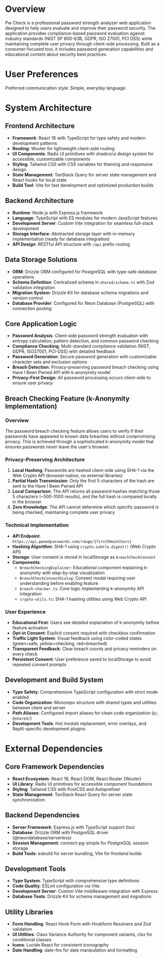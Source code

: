 # Overview

Pw Check is a professional password strength analyzer web application designed to help users evaluate and improve their password security. The application provides compliance-based password evaluation against industry standards (NIST SP 800-63B, GDPR, ISO 27001, PCI DSS) while maintaining complete user privacy through client-side processing. Built as a consumer-focused tool, it includes password generation capabilities and educational content about security best practices.

# User Preferences

Preferred communication style: Simple, everyday language.

# System Architecture

## Frontend Architecture
- **Framework**: React 18 with TypeScript for type safety and modern development patterns
- **Routing**: Wouter for lightweight client-side routing
- **UI Components**: Radix UI primitives with shadcn/ui design system for accessible, customizable components
- **Styling**: Tailwind CSS with CSS variables for theming and responsive design
- **State Management**: TanStack Query for server state management and React hooks for local state
- **Build Tool**: Vite for fast development and optimized production builds

## Backend Architecture
- **Runtime**: Node.js with Express.js framework
- **Language**: TypeScript with ES modules for modern JavaScript features
- **Development Server**: Custom Vite integration for seamless full-stack development
- **Storage Interface**: Abstracted storage layer with in-memory implementation (ready for database integration)
- **API Design**: RESTful API structure with `/api` prefix routing

## Data Storage Solutions
- **ORM**: Drizzle ORM configured for PostgreSQL with type-safe database operations
- **Schema Definition**: Centralized schema in `shared/schema.ts` with Zod validation integration
- **Migration System**: Drizzle Kit for database schema migrations and version control
- **Database Provider**: Configured for Neon Database (PostgreSQL) with connection pooling

## Core Application Logic
- **Password Analysis**: Client-side password strength evaluation with entropy calculation, pattern detection, and common password checking
- **Compliance Checking**: Multi-standard compliance validation (NIST, GDPR, ISO27001, PCI-DSS) with detailed feedback
- **Password Generation**: Secure password generation with customizable character sets and exclusion options
- **Breach Detection**: Privacy-preserving password breach checking using Have I Been Pwned API with k-anonymity model
- **Privacy-First Design**: All password processing occurs client-side to ensure user privacy

## Breach Checking Feature (k-Anonymity Implementation)

### Overview
The password breach checking feature allows users to verify if their passwords have appeared in known data breaches without compromising privacy. This is achieved through a sophisticated k-anonymity model that ensures passwords never leave the user's browser.

### Privacy-Preserving Architecture
1. **Local Hashing**: Passwords are hashed client-side using SHA-1 via the Web Crypto API (browser-native, no external libraries)
2. **Partial Hash Transmission**: Only the first 5 characters of the hash are sent to the Have I Been Pwned API
3. **Local Comparison**: The API returns all password hashes matching those 5 characters (~500-1000 results), and the full hash is compared locally in the browser
4. **Zero Knowledge**: The API cannot determine which specific password is being checked, maintaining complete user privacy

### Technical Implementation
- **API Endpoint**: `https://api.pwnedpasswords.com/range/{first5HashChars}`
- **Hashing Algorithm**: SHA-1 using `crypto.subtle.digest()` (Web Crypto API)
- **Storage**: User consent is stored in localStorage as `breachCheckConsent`
- **Components**: 
  - `BreachCheckingExplainer`: Educational component explaining k-anonymity with step-by-step visualization
  - `BreachCheckConsentDialog`: Consent modal requiring user understanding before enabling feature
  - `breach-checker.ts`: Core logic implementing k-anonymity API integration
  - `crypto-utils.ts`: SHA-1 hashing utilities using Web Crypto API

### User Experience
- **Educational First**: Users see detailed explanation of k-anonymity before feature activation
- **Opt-in Consent**: Explicit consent required with checkbox confirmation
- **Traffic Light System**: Visual feedback using color-coded states (green=safe, yellow=checking, red=breached)
- **Transparent Feedback**: Clear breach counts and privacy reminders on every check
- **Persistent Consent**: User preference saved to localStorage to avoid repeated consent prompts

## Development and Build System
- **Type Safety**: Comprehensive TypeScript configuration with strict mode enabled
- **Code Organization**: Monorepo structure with shared types and utilities between client and server
- **Path Aliases**: Configured import aliases for clean code organization (`@/`, `@shared/`)
- **Development Tools**: Hot module replacement, error overlays, and Replit-specific development plugins

# External Dependencies

## Core Framework Dependencies
- **React Ecosystem**: React 18, React DOM, React Router (Wouter)
- **UI Library**: Radix UI primitives for accessible component foundations
- **Styling**: Tailwind CSS with PostCSS and Autoprefixer
- **State Management**: TanStack React Query for server state synchronization

## Backend Dependencies
- **Server Framework**: Express.js with TypeScript support (tsx)
- **Database**: Drizzle ORM with PostgreSQL driver (@neondatabase/serverless)
- **Session Management**: connect-pg-simple for PostgreSQL session storage
- **Build Tools**: esbuild for server bundling, Vite for frontend builds

## Development Tools
- **Type System**: TypeScript with comprehensive type definitions
- **Code Quality**: ESLint configuration via Vite
- **Development Server**: Custom Vite middleware integration with Express
- **Database Tools**: Drizzle Kit for schema management and migrations

## Utility Libraries
- **Form Handling**: React Hook Form with Hookform Resolvers and Zod validation
- **UI Utilities**: Class Variance Authority for component variants, clsx for conditional classes
- **Icons**: Lucide React for consistent iconography
- **Date Handling**: date-fns for date manipulation and formatting